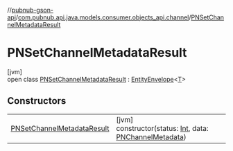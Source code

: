 //[pubnub-gson-api](../../../index.md)/[com.pubnub.api.java.models.consumer.objects_api.channel](../index.md)/[PNSetChannelMetadataResult](index.md)

# PNSetChannelMetadataResult

[jvm]\
open class [PNSetChannelMetadataResult](index.md) : [EntityEnvelope](../../com.pubnub.api.java.models.consumer.objects_api/-entity-envelope/index.md)&lt;[T](../../com.pubnub.api.java.models.consumer.objects_api/-entity-envelope/index.md)&gt;

## Constructors

| | |
|---|---|
| [PNSetChannelMetadataResult](-p-n-set-channel-metadata-result.md) | [jvm]<br>constructor(status: [Int](https://kotlinlang.org/api/latest/jvm/stdlib/kotlin-stdlib/kotlin/-int/index.html), data: [PNChannelMetadata](../-p-n-channel-metadata/index.md)) |
